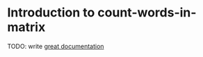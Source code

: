 # Introduction to count-words-in-matrix

TODO: write [great documentation](http://jacobian.org/writing/what-to-write/)
